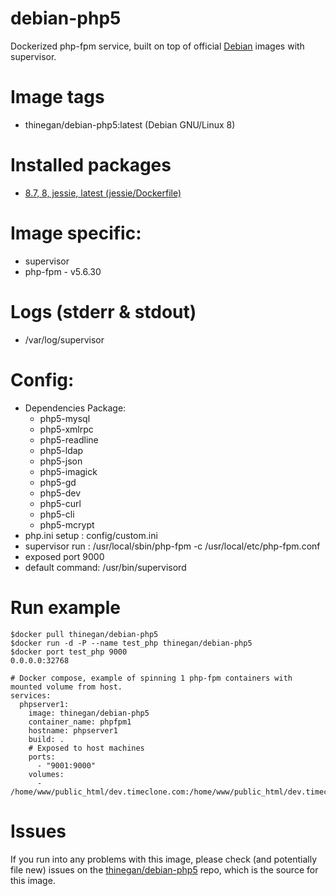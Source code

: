 # debian-php5
Dockerized php-fpm service, built on top of official [Debian](https://hub.docker.com/_/debian/) images with supervisor.

# Image tags
* thinegan/debian-php5:latest (Debian GNU/Linux 8)

# Installed packages
* [8.7, 8, jessie, latest (jessie/Dockerfile)](https://github.com/tianon/docker-brew-debian/blob/e8131d071a42b8e88cabbb0aa33023c7b66b7b93/jessie/Dockerfile)

# Image specific:
* supervisor
* php-fpm - v5.6.30

# Logs (stderr & stdout)
* /var/log/supervisor

# Config:
* Dependencies Package:
  * php5-mysql
  * php5-xmlrpc
  * php5-readline
  * php5-ldap
  * php5-json
  * php5-imagick
  * php5-gd
  * php5-dev
  * php5-curl
  * php5-cli
  * php5-mcrypt
* php.ini setup : config/custom.ini
* supervisor run : /usr/local/sbin/php-fpm -c /usr/local/etc/php-fpm.conf
* exposed port 9000
* default command: /usr/bin/supervisord

# Run example
```console
$docker pull thinegan/debian-php5
$docker run -d -P --name test_php thinegan/debian-php5
$docker port test_php 9000
0.0.0.0:32768

# Docker compose, example of spinning 1 php-fpm containers with mounted volume from host.
services:
  phpserver1:
    image: thinegan/debian-php5
    container_name: phpfpm1
    hostname: phpserver1
    build: .
    # Exposed to host machines
    ports:
      - "9001:9000"
    volumes:
      - /home/www/public_html/dev.timeclone.com:/home/www/public_html/dev.timeclone.com
```

# Issues
If you run into any problems with this image, please check (and potentially file new) issues on the [thinegan/debian-php5](https://github.com/thinegan/debian-php5) repo, which is the source for this image.

